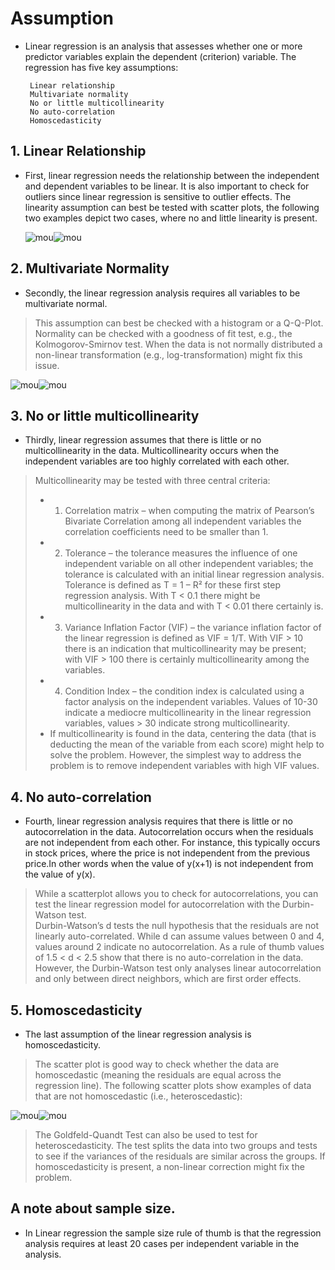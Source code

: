 # Assumption
* Linear regression is an analysis that assesses whether one or more predictor variables explain the dependent (criterion) variable.  The regression has five key assumptions:

       Linear relationship
       Multivariate normality
       No or little multicollinearity
       No auto-correlation
       Homoscedasticity

## 1. Linear Relationship
* First, linear regression needs the relationship between the independent and dependent variables to be linear.  It is also important to check for outliers since linear regression is sensitive to outlier effects.  The linearity assumption can best be tested with scatter plots, the following two examples depict two cases, where no and little linearity is present.

  ![mou](https://www.statisticssolutions.com/wp-content/uploads/2010/01/linearregression01.jpg)![mou](https://www.statisticssolutions.com/wp-content/uploads/2010/01/linearregression02.jpg)

## 2. Multivariate Normality
* Secondly, the linear regression analysis requires all variables to be multivariate normal.  
> This assumption can best be checked with a histogram or a Q-Q-Plot.  
> Normality can be checked with a goodness of fit test, e.g., the Kolmogorov-Smirnov test.  When the data is not normally distributed a non-linear transformation (e.g., log-transformation) might fix this issue.

   ![mou](https://www.statisticssolutions.com/wp-content/uploads/2010/01/linearregression03.jpg)![mou](https://www.statisticssolutions.com/wp-content/uploads/2010/01/linearregression04.jpg)

## 3. No or little multicollinearity
* Thirdly, linear regression assumes that there is little or no multicollinearity in the data.  Multicollinearity occurs when the independent variables are too highly correlated with each other.
> Multicollinearity may be tested with three central criteria:
> * 1) Correlation matrix – when computing the matrix of Pearson’s Bivariate Correlation among all independent variables the correlation coefficients need to be smaller than 1.
> * 2) Tolerance – the tolerance measures the influence of one independent variable on all other independent variables; the tolerance is calculated with an initial linear regression analysis.  Tolerance is defined as T = 1 – R² for these first step regression analysis.  With T < 0.1 there might be multicollinearity in the data and with T < 0.01 there certainly is.
> * 3) Variance Inflation Factor (VIF) – the variance inflation factor of the linear regression is defined as VIF = 1/T. With VIF > 10 there is an indication that multicollinearity may be present; with VIF > 100 there is certainly multicollinearity among the variables.
> * 4) Condition Index – the condition index is calculated using a factor analysis on the independent variables.  Values of 10-30 indicate a mediocre multicollinearity in the linear regression variables, values > 30 indicate strong multicollinearity.
> * If multicollinearity is found in the data, centering the data (that is deducting the mean of the variable from each score) might help to solve the problem.  However, the simplest way to address the problem is to remove independent variables with high VIF values.
## 4. No auto-correlation
* Fourth, linear regression analysis requires that there is little or no autocorrelation in the data.  Autocorrelation occurs when the residuals are not independent from each other.  For instance, this typically occurs in stock prices, where the price is not independent from the previous price.In other words when the value of y(x+1) is not independent from the value of y(x).
> While a scatterplot allows you to check for autocorrelations, you can test the linear regression model for autocorrelation with the Durbin-Watson test.  
> Durbin-Watson’s d tests the null hypothesis that the residuals are not linearly auto-correlated.  While d can assume values between 0 and 4, values around 2 indicate no autocorrelation.  As a rule of thumb values of 1.5 < d < 2.5 show that there is no auto-correlation in the data. However, the Durbin-Watson test only analyses linear autocorrelation and only between direct neighbors, which are first order effects.
## 5. Homoscedasticity
* The last assumption of the linear regression analysis is homoscedasticity.  
> The scatter plot is good way to check whether the data are homoscedastic (meaning the residuals are equal across the regression line).  The following scatter plots show examples of data that are not homoscedastic (i.e., heteroscedastic):

  ![mou](https://www.statisticssolutions.com/wp-content/uploads/2010/01/linearregression07.jpg)![mou](https://www.statisticssolutions.com/wp-content/uploads/2010/01/linearregression06.jpg)
  
> The Goldfeld-Quandt Test can also be used to test for heteroscedasticity.  The test splits the data into two groups and tests to see if the variances of the residuals are similar across the groups.  If homoscedasticity is present, a non-linear correction might fix the problem.

## A note about sample size.  
* In Linear regression the sample size rule of thumb is that the regression analysis requires at least 20 cases per independent variable in the analysis.
